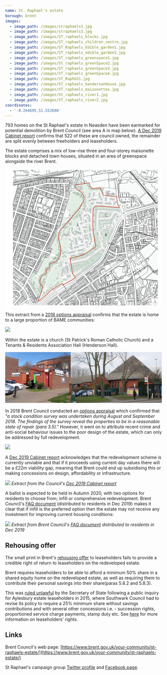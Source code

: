 ```yaml
---
name: St. Raphael's estate
borough: brent
images:
  - image_path: /images/straphaels2.jpg
  - image_path: /images/straphaels3.jpg
  - image_path: /images/ST_raphaels_blocks.jpg
  - image_path: /images/ST_raphaels_children_centre.jpg
  - image_path: /images/ST_Raphaels_Edible_garden1.jpg
  - image_path: /images/ST_raphaels_edible_garden3.jpg
  - image_path: /images/ST_raphaels_greenspace1.jpg
  - image_path: /images/St_raphaels_greenSpace2.jpg
  - image_path: /images/ST_raphaels_greenSpace3.jpg
  - image_path: /images/ST_raphaels_greenSpace4.jpg
  - image_path: /images/ST_RaphGS1.jpg
  - image_path: /images/ST_raphaels_hendersonHouse.jpg
  - image_path: /images/ST_raphaels_maisonettes.jpg
  - image_path: /images/St_raphaels_river1.jpg
  - image_path: /images/ST_raphaels_river2.jpg
coordinates:
  - '-0.264695,51.552600'
---
```

793 homes on the St Raphael's estate in Neasden have been earmarked for potential demolition by Brent Council (see area A in map below). [A Dec 2019 Cabinet report](http://democracy.brent.gov.uk/documents/s92415/09.%20Cabinet%20Report_Future%20St%20Raphaels%20Masterplanning_Final%2026%2011%2019.pdf) confirms that 522 of these are council owned, the remainder are split evenly between freeholders and leaseholders.

The estate comprises a mix of low-rise three and four-storey maisonette blocks and detached town houses, situated in an area of greenspace alongside the river Brent. 

![](/images/raphaelboundary.png)

This extract from a [2018 options appraisal](http://democracy.brent.gov.uk/documents/s74722/07.%20St%20Raphaels%20Estate%20Cabinet%20Report.pdf) confirms that the estate is home to a large proportion of BAME communities:

![](/images/bame.png)

Within the estate is a church (St Patrick's Roman Catholic Church) and a Tenants & Residents Association Hall (Henderson Hall).

![](/images/stpatrick.jpg)

In 2018 Brent Council conducted an [options appraisal](http://democracy.brent.gov.uk/documents/s74722/07.%20St%20Raphaels%20Estate%20Cabinet%20Report.pdf) which confirmed that _"a stock condition survey was undertaken during August and September 2018. The findings of the survey reveal the properties to be in a reasonable state of repair (para 3.5)."_ However, it went on to attribute recent crime and anti-social behaviour issues to the poor design of the estate, which can only be addressed by full redevelopment. 

![](/images/raphaelcrime.png)

A [Dec 2019 Cabinet report](http://democracy.brent.gov.uk/documents/s92415/09.%20Cabinet%20Report_Future%20St%20Raphaels%20Masterplanning_Final%2026%2011%2019.pdf) acknowledges that the redevelopment scheme is currently unviable and that if it proceeds using current day values there will be a £22m viability gap, meaning that Brent could end up subsidising this or making concessions on design, affordability or infrastructure.

![](/images/viabilitygap.png)
*Extract from the Council's [Dec 2019 Cabinet report](http://democracy.brent.gov.uk/documents/s92415/09.%20Cabinet%20Report_Future%20St%20Raphaels%20Masterplanning_Final%2026%2011%2019.pdf)*

A ballot is expected to be held in Autumn 2020, with two options for residents to choose from; infill or comprehensive redevelopment. Brent Council's [FAQ document](/images/st-raphaels-faq.pdf) (distributed to residents in Dec 2019) makes it clear that if infill is the preferred option then the estate may not receive any investment for improving current housing conditions:  

![](/images/st-raphaels-faq.png)
*Extract from Brent Council's [FAQ document](/images/st-raphaels-faq.pdf) distributed to residents in Dec 2019*

## Rehousing offer
The small print in Brent's [rehousing offer](http://democracy.brent.gov.uk/documents/s60550/Improving%20the%20Housing%20Offer%20for%20Tenants%20and%20Leaseholders.pdf) to leaseholders fails to provide a credible right of return to leaseholders on the redeveloped estate.

Brent requires leaseholders to be able to afford a minimum 50% share in a shared equity home on the redeveloped estate, as well as requiring them to contribute their personal savings into their share(paras 5.8.2 and 5.8.3).

This was [ruled unlawful](https://www.insidehousing.co.uk/news/news/javid-rejects-aylesbury-cpo-bid-on-human-rights-grounds-48078) by the Secretary of State following a public inquiry for Aylesbury estate leaseholders in 2015, where Southwark Council had to revise its policy to require a 25% minimum share without savings contributions and with several other concessions i.e. - succession rights, proportioned service charge payments, stamp duty etc. See [here](https://regenwatch.github.io/guide/#leaseholders) for more information on leaseholders' rights.

## Links
Brent Council's web page: [https://www.brent.gov.uk/your-community/st-raphaels-estate/](https://www.brent.gov.uk/your-community/st-raphaels-estate/)

St Raphael's campaign group [Twitter profile](https://twitter.com/StRaphaelsest) and [Facebook page](https://www.facebook.com/groups/2678710982/).


